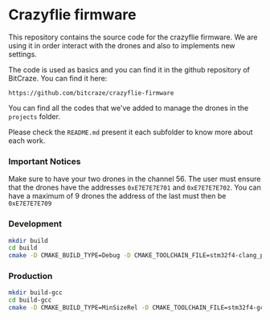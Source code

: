 # Crazyflie firmware

This repository contains the source code for the crazyflie firmware. We are using it in order interact with the drones and also to implements new settings.

The code is used as basics and you can find it in the github repository of BitCraze. You can find it here:
```
https://github.com/bitcraze/crazyflie-firmware
```

You can find all the codes that we've added to manage the drones in the `projects` folder.

Please check the `README.md` present it each subfolder to know more about each work.

###  Important Notices

Make sure to have your two drones in the channel 56.
The user must ensure that the drones have the addresses `0xE7E7E7E701` and `0xE7E7E7E702`.
You can have a maximum of 9 drones the address of the last must then be `0xE7E7E7E709`

### Development

```sh
mkdir build
cd build
cmake -D CMAKE_BUILD_TYPE=Debug -D CMAKE_TOOLCHAIN_FILE=stm32f4-clang_plus_gcc.cmake ..
```

### Production

```sh
mkdir build-gcc
cd build-gcc
cmake -D CMAKE_BUILD_TYPE=MinSizeRel -D CMAKE_TOOLCHAIN_FILE=stm32f4-gcc.cmake ..
```


